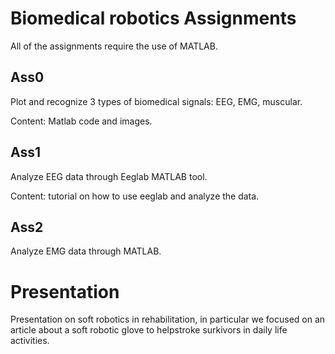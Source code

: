 # Biomedical robotics Assignments
All of the assignments require the use of MATLAB.

## Ass0
Plot and recognize 3 types of biomedical signals: EEG, EMG, muscular.

Content: Matlab code and images.
## Ass1
Analyze EEG data through Eeglab MATLAB tool.

Content: tutorial on how to use eeglab and analyze the data.

## Ass2
Analyze EMG data through MATLAB.

# Presentation
Presentation on soft robotics in rehabilitation, in particular we focused on an article about a soft robotic glove to helpstroke surkivors in daily life activities.

